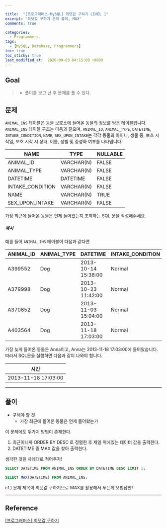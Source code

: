 ```yaml
---

title:  "[프로그래머스-MySQL] 최댓값 구하기 LEVEL 1"
excerpt: "최댓값 구하기 문제 풀이, MAX"
comments: true

categories:
  - Programmers
tags: 
  - [MySQL, Database, Programmers]
toc: true
toc_sticky: true
last_modified_at:  2020-09-03 04:15:00 +0000
---
```


## Goal

> - 풀이를 보고 난 후 문제를 풀 수 있다.

## 문제

`ANIMAL_INS` 테이블은 동물 보호소에 들어온 동물의 정보를 담은 테이블입니다. `ANIMAL_INS` 테이블 구조는 다음과 같으며, `ANIMAL_ID`, `ANIMAL_TYPE`, `DATETIME`, `INTAKE_CONDITION`, `NAME`, `SEX_UPON_INTAKE`는 각각 동물의 아이디, 생물 종, 보호 시작일, 보호 시작 시 상태, 이름, 성별 및 중성화 여부를 나타냅니다.

| NAME             | TYPE       | NULLABLE |
| ---------------- | ---------- | -------- |
| ANIMAL_ID        | VARCHAR(N) | FALSE    |
| ANIMAL_TYPE      | VARCHAR(N) | FALSE    |
| DATETIME         | DATETIME   | FALSE    |
| INTAKE_CONDITION | VARCHAR(N) | FALSE    |
| NAME             | VARCHAR(N) | TRUE     |
| SEX_UPON_INTAKE  | VARCHAR(N) | FALSE    |

가장 최근에 들어온 동물은 언제 들어왔는지 조회하는 SQL 문을 작성해주세요.

##### 예시

예를 들어 `ANIMAL_INS` 테이블이 다음과 같다면

| ANIMAL_ID | ANIMAL_TYPE | DATETIME            | INTAKE_CONDITION | NAME     | SEX_UPON_INTAKE |
| --------- | ----------- | ------------------- | ---------------- | -------- | --------------- |
| A399552   | Dog         | 2013-10-14 15:38:00 | Normal           | Jack     | Neutered Male   |
| A379998   | Dog         | 2013-10-23 11:42:00 | Normal           | Disciple | Intact Male     |
| A370852   | Dog         | 2013-11-03 15:04:00 | Normal           | Katie    | Spayed Female   |
| A403564   | Dog         | 2013-11-18 17:03:00 | Normal           | Anna     | Spayed Female   |

가장 늦게 들어온 동물은 Anna이고, Anna는 2013-11-18 17:03:00에 들어왔습니다. 따라서 SQL문을 실행하면 다음과 같이 나와야 합니다.

| 시간                |
| ------------------- |
| 2013-11-18 17:03:00 |

---

## 풀이

- 구해야 할 것  
  - 가장 최근에 들어온 동물은 언제 들어왔는가

이 문제에도 두가지 방법이 존재한다.

1. 최근이니까 ORDER BY DESC 로 정렬한 후 제일 위에있는 데이터 값을 출력한다.
2. DATETIME 중 MAX 값을 찾아 출력한다.



생각한 것을 차례대로 적어주자! 

```sql
SELECT DATETIME FROM ANIMAL_INS ORDER BY DATETIME DESC LIMIT 1;
```

```sql
SELECT MAX(DATETIME) FROM ANIMAL_INS; 
```



cf.)  문제 제목이 최댓값 구하기므로 MAX를 활용해서 푸는게 모법답안!



---

## Reference

[[프로그래머스] 최댓값 구하기](https://programmers.co.kr/learn/courses/30/lessons/59415)

